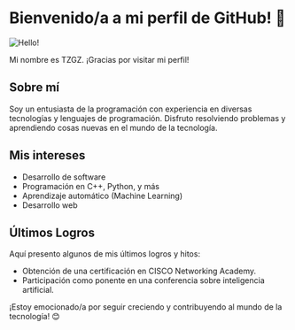 # Bienvenido/a a mi perfil de GitHub! 👋

![Hello!]()

Mi nombre es TZGZ. ¡Gracias por visitar mi perfil!

## Sobre mí

Soy un entusiasta de la programación con experiencia en diversas tecnologías y lenguajes de programación. 
Disfruto resolviendo problemas y aprendiendo cosas nuevas en el mundo de la tecnología.

## Mis intereses

- Desarrollo de software
- Programación en C++, Python, y más
- Aprendizaje automático (Machine Learning)
- Desarrollo web

## Últimos Logros

Aquí presento algunos de mis últimos logros y hitos:

- Obtención de una certificación en CISCO Networking Academy.
- Participación como ponente en una conferencia sobre inteligencia artificial.

¡Estoy emocionado/a por seguir creciendo y contribuyendo al mundo de la tecnología! 😊
